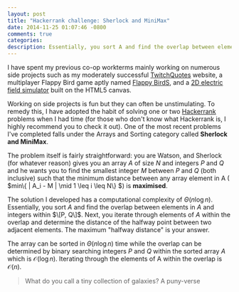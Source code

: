 ```yaml
---
layout: post
title: "Hackerrank challenge: Sherlock and MiniMax"
date: 2014-11-25 01:07:46 -0800
comments: true
categories: 
description: Essentially, you sort A and find the overlap between elements in A and integers within [P, Q]. Next, you iterate through elements of A within the overlap and determine the distance of the halfway point between two adjacent elements.
---
```


I have spent my previous co-op workterms mainly working on numerous side projects such as my moderately successful [TwitchQuotes](http://www.twitchquotes.com) website, a multiplayer Flappy Bird game aptly named [Flappy BirdS](http://www.github.com/kevinpanxc/flappy-birds), and a [2D electric field simulator](http://http://kevinpan.ca/projects/electric-field-vectors/) built on the HTML5 canvas.

Working on side projects is fun but they can often be unstimulating. To remedy this, I have adopted the habit of solving one or two [Hackerrank](http://www.hackerrank.com) problems when I had time (for those who don't know what Hackerrank is, I highly recommend you to check it out). One of the most recent problems I've completed falls under the Arrays and Sorting category called **Sherlock and MiniMax**.

The problem itself is fairly straightforward: you are Watson, and Sherlock (for whatever reason) gives you an array $A$ of size $N$ and integers $P$ and $Q$ and he wants you to find the smallest integer $M$ between $P$ and $Q$ (both inclusive) such that the minimum distance between any array element in A ( $min\\{ \| A_i - M \| \mid 1 \leq i \leq N\\} $) is **maximised**.

The solution I developed has a computational complexity of $\Theta(n \log n)$. Essentially, you sort $A$ and find the overlap between elements in $A$ and integers within $\[P, Q\]$. Next, you iterate through elements of $A$ within the overlap and determine the distance of the halfway point between two adjacent elements. The maximum "halfway distance" is your answer.

The array can be sorted in $\Theta(n \log n)$ time while the overlap can be determined by binary searching integers $P$ and $Q$ within the sorted array $A$ which is $\mathcal{O}(\log n)$. Iterating through the elements of A within the overlap is $\mathcal{O}(n)$. 

> What do you call a tiny collection of galaxies? A puny-verse